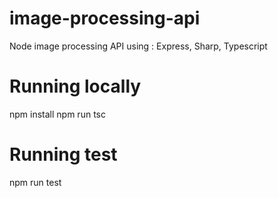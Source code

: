# image-processing-api

Node image processing API using :
Express, Sharp, Typescript

# Running locally 

npm install
npm run tsc

# Running test
npm run test
